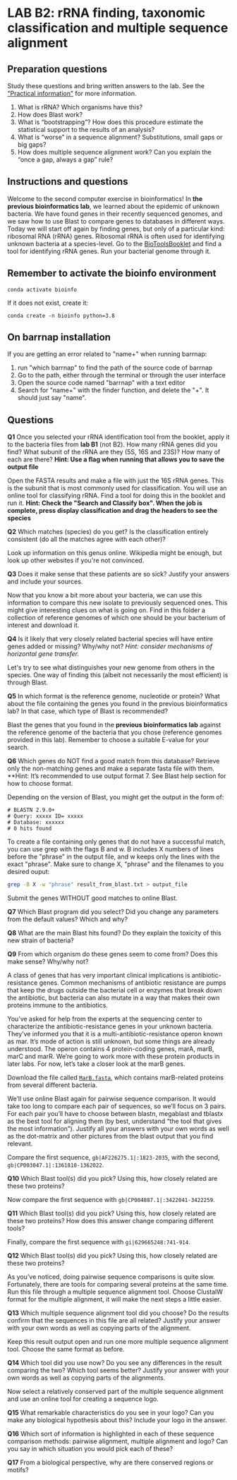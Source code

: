 # LAB B2: rRNA finding, taxonomic classification and multiple sequence alignment

## Preparation questions

Study these questions and bring written answers to the lab. See the ["Practical information"](../readme.md) for more information.

1. What is rRNA? Which organisms have this?
2. How does Blast work?
3. What is “bootstrapping”? How does this procedure estimate the statistical support to the results of an analysis?
4. What is “worse” in a sequence alignment? Substitutions, small gaps or big gaps?
5. How does multiple sequence alignment work? Can you explain the “once a gap, always a gap” rule?

## Instructions and questions

Welcome to the second computer exercise in bioinformatics! In **the previous bioinformatics lab**, we learned about the epidemic of unknown bacteria. We have found genes in their recently sequenced genomes, and we saw how to use Blast to compare genes to databases in different ways. Today we will start off again by finding genes, but only of a particular kind: ribosomal RNA (rRNA) genes. Ribosomal rRNA is often used for identifying unknown bacteria at a species-level. Go to the [BioToolsBooklet](../biotoolsbooklet.md) and find a tool for identifying rRNA genes. Run your bacterial genome through it.

## Remember to activate the bioinfo environment

```
conda activate bioinfo
```
If it does not exist, create it:
```
conda create -n bioinfo python=3.8
```


## On barrnap installation
If you are getting an error related to "name+" when running barrnap:

1. run "which barrnap" to find the path of the source code of barrnap
2. Go to the path, either through the terminal or through the user interface
3. Open the source code named "barrnap" with a text editor
4. Search for "name+" with the finder function, and delete the "+". It should just say "name".

## Questions

**Q1** Once you selected your rRNA identification tool from the booklet, apply it to the bacteria files from **lab B1** (not B2). How many rRNA genes did you find? What subunit of the rRNA are they (5S, 16S and 23S)? How many of each are there? **Hint: Use a flag when running that allows you to save the output file**

Open the FASTA results and make a file with just the 16S rRNA genes. This is the subunit that is most commonly used for classification. You will use an online tool for classifying rRNA. Find a tool for doing this in the booklet and run it. **Hint: Check the "Search and Classify box". When the job is complete, press display classification and drag the headers to see the species**

**Q2** Which matches (species) do you get? Is the classification entirely consistent (do all the matches agree with each other)? 

Look up information on this genus online. Wikipedia might be enough, but look up other websites if you're not convinced.

**Q3** Does it make sense that these patients are so sick? Justify your answers and include your sources.

Now that you know a bit more about your bacteria, we can use this information to compare this new isolate to previously sequenced ones. This might give interesting clues on what is going on. Find in this folder a collection of reference genomes of which one should be your bacterium of interest and download it.

**Q4** Is it likely that very closely related bacterial species will have entire genes added or missing? Why/why not?
*Hint: consider mechanisms of horizontal gene transfer.*

Let's try to see what distinguishes your new genome from others in the species. One way of finding this (albeit not necessarily the most efficient) is through Blast.

**Q5** In which format is the reference genome, nucleotide or protein? What about the file containing the genes you found in the previous bioinformatics lab? In that case, which type of Blast is recommended?

Blast the genes that you found in the **previous bioinformatics lab** against the reference genome of the bacteria that you chose (reference genomes provided in this lab). Remember to choose a suitable E-value for your search.

**Q6** Which genes do NOT find a good match from this database? Retrieve only the non-matching genes and make a separate fasta file with them. 
**Hint: It’s recommended to use output format 7. See Blast help section for how to choose format. 

 Depending on the version of Blast, you might get the output in the form of:

```verbatim
# BLASTN 2.9.0+
# Query: xxxxx ID= xxxxx
# Database: xxxxxx
# 0 hits found 
```

To create a file containing only genes that do not have a successful match, you can use grep with the flags B and w. B includes X numbers of lines before the "phrase" in the output file, and w keeps only the lines with the exact "phrase". Make sure to change X, "phrase" and the filenames to you desired ouput:

```bash
grep -B X -w "phrase" result_from_blast.txt > output_file 
```

Submit the genes WITHOUT good matches to online Blast.


**Q7** Which Blast program did you select? Did you change any parameters from the default values? Which and why?

**Q8** What are the main Blast hits found? Do they explain the toxicity of this new strain of bacteria?

**Q9** From which organism do these genes seem to come from? Does this make sense? Why/why not?

A class of genes that has very important clinical implications is antibiotic-resistance genes. Common mechanisms of antibiotic resistance are pumps that keep the drugs outside the bacterial cell or enzymes that break down the antibiotic, but bacteria can also mutate in a way that makes their own proteins immune to the antibiotics. 

You’ve asked for help from the experts at the sequencing center to characterize the antibiotic-resistance genes in your unknown bacteria. They’ve informed you that it is a multi-antibiotic-resistance operon known as mar. It’s mode of action is still unknown, but some things are already understood. The operon contains 4 protein-coding genes, marA, marB, marC and marR. We’re going to work more with these protein products in later labs. For now, let’s take a closer look at the marB genes.

Download the file called [`MarB.fasta`](MarB.fasta), which contains marB-related proteins from several different bacteria.

We’ll use online Blast again for pairwise sequence comparison. It would take too long to compare each pair of sequences, so we’ll focus on 3 pairs. For each pair you’ll have to choose between blastn, megablast and tblastx as the best tool for aligning them (by best, understand “the tool that gives the most information”). Justify all your answers with your own words as well as the dot-matrix and other pictures from the blast output that you find relevant.

Compare the first sequence, `gb|AF226275.1|:1823-2035`, with the second, `gb|CP003047.1|:1361810-1362022`.

**Q10** Which Blast tool(s) did you pick? Using this, how closely related are these two proteins?

Now compare the first sequence with `gb|CP004887.1|:3422041-3422259`.

**Q11** Which Blast tool(s) did you pick? Using this, how closely related are these two proteins? How does this answer change comparing different tools?

Finally, compare the first sequence with `gi|629665248:741-914`.

**Q12** Which Blast tool(s) did you pick? Using this, how closely related are these two proteins? 

As you’ve noticed, doing pairwise sequence comparisons is quite slow. Fortunately, there are tools for comparing several proteins at the same time. Run this file through a multiple sequence alignment tool. Choose ClustalW format for the multiple alignment, it will make the next steps a little easier.

**Q13** Which multiple sequence alignment tool did you choose? Do the results confirm that the sequences in this file are all related?  Justify your answer with your own words as well as copying parts of the alignment.

Keep this result output open and run one more multiple sequence alignment tool. Choose the same format as before.

**Q14** Which tool did you use now? Do you see any differences in the result comparing the two? Which tool seems better? Justify your answer with your own words as well as copying parts of the alignments.

Now select a relatively conserved part of the multiple sequence alignment and use an online tool for creating a sequence logo.

**Q15** What remarkable characteristics do you see in your logo? Can you make any biological hypothesis about this? Include your logo in the answer.

**Q16** Which sort of information is highlighted in each of these sequence comparison methods: pairwise alignment, multiple alignment and logo? Can you say in which situation you would pick each of these?

**Q17** From a biological perspective, why are there conserved regions or motifs?
